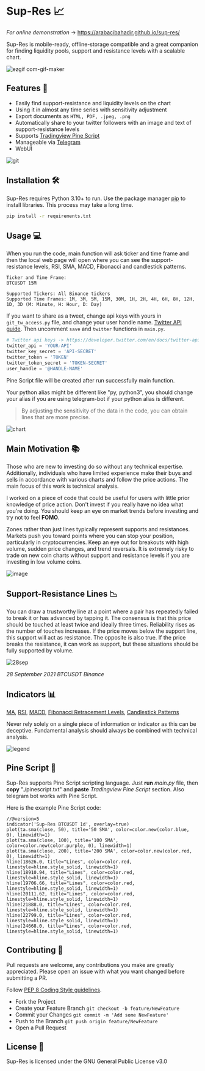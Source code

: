# Sup-Res :chart_with_upwards_trend:

_For online demonstration_ -> https://arabacibahadir.github.io/sup-res/ 

Sup-Res is  mobile-ready, offline-storage compatible and a great companion for finding liquidity pools, support and resistance levels with a scalable chart.

![ezgif com-gif-maker](https://user-images.githubusercontent.com/32988819/166165397-af4c7f29-1746-49b6-be3a-9a12d838f7e6.gif)


## Features :star2:

- Easily find support-resistance and liquidity levels on the chart
- Using it in almost any time series with sensitivity adjustment 
- Export documents as `HTML, PDF, .jpeg, .png` 
- Automatically share to your twitter followers with an image and text of support-resistance levels
- Supports [Tradingview Pine Script](https://www.tradingview.com/pine-script-docs/en/v4/Introduction.html) 
- Manageable via [Telegram](https://python-telegram-bot.org)
- WebUI

![git](https://user-images.githubusercontent.com/32988819/148457547-45d47bc2-52a0-426a-8d4c-861fe6fd013d.png)

## Installation :hammer_and_wrench:
Sup-Res requires Python 3.10+ to run.
Use the package manager [pip](https://pip.pypa.io/en/stable/) to install libraries. This process may take a long time.

```bash
pip install -r requirements.txt
```

## Usage :computer:

When you run the code, main function will ask ticker and time frame and then the local web page will open where you can see the support-resistance levels, RSI, SMA, MACD, Fibonacci and candlestick patterns. 
````
Ticker and Time Frame:
BTCUSDT 15M
````
````
Supported Tickers: All Binance tickers
Supported Time Frames: 1M, 3M, 5M, 15M, 30M, 1H, 2H, 4H, 6H, 8H, 12H, 1D, 3D (M: Minute, H: Hour, D: Day)
````

If you want to share as a tweet, change api keys with yours in `git_tw_access.py` file, and change your user handle name. [Twitter API guide](https://developer.twitter.com/en/docs/twitter-api). Then uncomment `save` and `twitter` functions in `main.py`.

````python
# Twitter api keys -> https://developer.twitter.com/en/docs/twitter-api
twitter_api = 'YOUR-API'
twitter_key_secret = 'API-SECRET'
twitter_token = 'TOKEN'
twitter_token_secret = 'TOKEN-SECRET'
user_handle = '@HANDLE-NAME'
````

Pine Script file will be created after run successfully main function. 

Your python alias might be different like "py, python3", you should change your alias if you are using telegram-bot if your python alias is different. 

>By adjusting the sensitivity of the data in the code, you can obtain lines that are more precise.


![chart](https://user-images.githubusercontent.com/32988819/166165460-b1e2be3e-014c-4aea-83e6-c118075f68df.png)


 
## Main Motivation :books:
Those who are new to investing do so without any technical expertise. Additionally, individuals who have limited experience make their buys and sells in accordance with various charts and follow the price actions. The main focus of this work is technical analysis.

I worked on a piece of code that could be useful for users with little prior knowledge of price action. Don't invest if you really have no idea what you're doing. You should keep an eye on market trends before investing and try not to feel **FOMO**.

Zones rather than just lines typically represent supports and resistances. Markets push you toward points where you can stop your position, particularly in cryptocurrencies. Keep an eye out for breakouts with high volume, sudden price changes, and trend reversals. It is extremely risky to trade on new coin charts without support and resistance levels if you are investing in low volume coins.


![image](https://user-images.githubusercontent.com/32988819/166165539-5a4eea0a-456e-482d-aa56-96b5eaffc37a.png)


## Support-Resistance Lines :chart_with_downwards_trend:

You can draw a trustworthy line at a point where a pair has repeatedly failed to break it or has advanced by tapping it. The consensus is that this price should be touched at least twice and ideally three times. Reliability rises as the number of touches increases. If the price moves below the support line, this support will act as resistance. The opposite is also true. If the price breaks the resistance, it can work as support, but these situations should be fully supported by volume.

![28sep](https://user-images.githubusercontent.com/32988819/135044659-579b26c8-8141-41c2-9b4e-d3c99b41b571.png)


_28 September 2021 BTCUSDT Binance_

## Indicators :bar_chart:
[MA](https://www.investopedia.com/terms/m/movingaverage.asp), 
[RSI](https://www.investopedia.com/terms/r/rsi.asp), 
[MACD](https://www.investopedia.com/terms/m/macd.asp),
[Fibonacci Retracement Levels](https://www.investopedia.com/terms/f/fibonacciretracement.asp),
[Candlestick Patterns](https://www.elearnmarkets.com/blog/30-candlestick-charts-in-stock-market/)

Never rely solely on a single piece of information or indicator as this can be deceptive. Fundamental analysis should always be combined with technical analysis.

![legend](https://user-images.githubusercontent.com/32988819/168901021-81d885d4-19de-4ba6-a3d0-c69faf2ccbf5.png)

## Pine Script :bookmark_tabs:

Sup-Res supports Pine Script scripting language. Just **run** *main.py* file, then **copy** "./pinescript.txt" and **paste** *Tradingview Pine Script* section.
Also telegram bot works with Pine Script.

Here is the example Pine Script code:
````
//@version=5
indicator('Sup-Res BTCUSDT 1d', overlay=true)
plot(ta.sma(close, 50), title='50 SMA', color=color.new(color.blue, 0), linewidth=1)
plot(ta.sma(close, 100), title='100 SMA', color=color.new(color.purple, 0), linewidth=1)
plot(ta.sma(close, 200), title='200 SMA', color=color.new(color.red, 0), linewidth=1)
hline(18626.0, title="Lines", color=color.red, linestyle=hline.style_solid, linewidth=1)
hline(18910.94, title="Lines", color=color.red, linestyle=hline.style_solid, linewidth=1)
hline(19706.66, title="Lines", color=color.red, linestyle=hline.style_solid, linewidth=1)
hline(20111.62, title="Lines", color=color.red, linestyle=hline.style_solid, linewidth=1)
hline(21888.0, title="Lines", color=color.red, linestyle=hline.style_solid, linewidth=1)
hline(22799.0, title="Lines", color=color.red, linestyle=hline.style_solid, linewidth=1)
hline(24668.0, title="Lines", color=color.red, linestyle=hline.style_solid, linewidth=1)
````

## Contributing :handshake:
Pull requests are welcome, any contributions you make are greatly appreciated. Please open an issue with what you want changed before submitting a PR.

Follow [PEP 8 Coding Style guidelines](https://www.python.org/dev/peps/pep-0008/).

- Fork the Project
- Create your Feature Branch `git checkout -b feature/NewFeature`
- Commit your Changes `git commit -m 'Add some NewFeature'`
- Push to the Branch `git push origin feature/NewFeature`
- Open a Pull Request


## License :page_with_curl:
Sup-Res is licensed under the GNU General Public License v3.0

